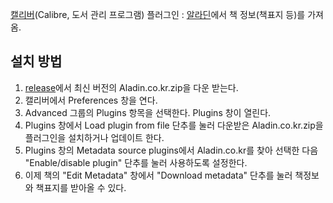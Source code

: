 
[캘리버](https://calibre-ebook.com/)(Calibre, 도서 관리 프로그램) 플러그인 : [알라딘](http://www.aladin.co.kr)에서 책 정보(책표지 등)를 가져옴.

설치 방법
---------
1. [release](https://github.com/sseeookk/Calibre-Aladin.co.kr-Metadata-Source-Plugin/releases)에서 최신 버전의 Aladin.co.kr.zip을 다운 받는다.
2. 캘리버에서 Preferences 창을 연다.
3. Advanced 그룹의 Plugins 항목을 선택한다. Plugins 창이 열린다.
4. Plugins 창에서 Load plugin from file 단추를 눌러 다운받은 Aladin.co.kr.zip을 플러그인을 설치하거나 업데이트 한다.
5. Plugins 창의 Metadata source plugins에서 Aladin.co.kr를 찾아 선택한 다음 "Enable/disable plugin" 단추를 눌러 사용하도록 설정한다.
5. 이제 책의 "Edit Metadata" 창에서 "Download metadata" 단추를 눌러 책정보와 책표지를 받아올 수 있다.
